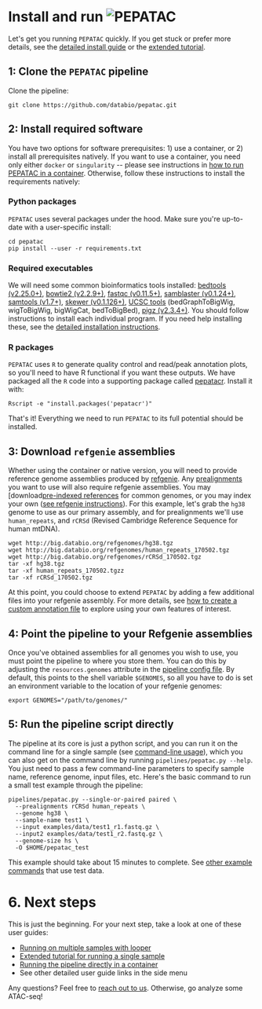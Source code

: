 # Install and run <img src="../img/pepatac_logo_black.svg" alt="PEPATAC" class="img-fluid" style="max-height:35px; margin-top:-15px; margin-bottom:-10px">

Let's get you running `PEPATAC` quickly. If you get stuck or prefer more details, see the [detailed install guide](howto/detailed-install.md) or the [extended tutorial](tutorial.md).

## 1: Clone the `PEPATAC` pipeline

Clone the pipeline:
```
git clone https://github.com/databio/pepatac.git
```

## 2: Install required software

You have two options for software prerequisites: 1) use a container, or 2) install all prerequisites natively. If you want to use a container, you need only either `docker` or `singularity` -- please see instructions in [how to run PEPATAC in a container](howto/user-container.md). Otherwise, follow these instructions to install the requirements natively:

### Python packages

`PEPATAC` uses several  packages under the hood. Make sure you're up-to-date with a user-specific install:

```{bash}
cd pepatac
pip install --user -r requirements.txt
```

### Required executables

We will need some common bioinformatics tools installed: [bedtools (v2.25.0+)](http://bedtools.readthedocs.io/en/latest/), [bowtie2 (v2.2.9+)](http://bowtie-bio.sourceforge.net/bowtie2/index.shtml), [fastqc (v0.11.5+)](https://www.bioinformatics.babraham.ac.uk/projects/fastqc/),  [samblaster (v0.1.24+)](https://github.com/GregoryFaust/samblaster), [samtools (v1.7+)](http://www.htslib.org/), [skewer (v0.1.126+)](https://github.com/relipmoc/skewer), [UCSC tools](http://hgdownload.soe.ucsc.edu/admin/exe/) (bedGraphToBigWig, wigToBigWig, bigWigCat, bedToBigBed), [pigz (v2.3.4+)](https://zlib.net/pigz/). You should follow instructions to install each individual program. If you need help installing these, see the [detailed installation instructions](howto/detailed-install.md).
      
### R packages

`PEPATAC` uses `R` to generate quality control and read/peak annotation plots, so you'll need to have R functional if you want these outputs. We have packaged all the `R` code into a supporting package called [pepatacr](link). Install it with:

```
Rscript -e "install.packages('pepatacr')"
```
That's it! Everything we need to run `PEPATAC` to its full potential should be installed.

## 3: Download `refgenie` assemblies

Whether using the container or native version, you will need to provide reference genome assemblies produced by [refgenie](https://refgenie.databio.org). Any [prealignments](howto/prealignments.md) you want to use will also require refgenie assemblies. You may [download[pre-indexed references](http://refgenie.databio.org/en/latest/download/) for common genomes, or you may index your own ([see refgenie instructions](howto/install-refgenie.md)). For this example, let's grab the `hg38` genome to use as our primary assembly, and for prealignments we'll use `human_repeats`, and `rCRSd` (Revised Cambridge Reference Sequence for human mtDNA).

```console
wget http://big.databio.org/refgenomes/hg38.tgz
wget http://big.databio.org/refgenomes/human_repeats_170502.tgz
wget http://big.databio.org/refgenomes/rCRSd_170502.tgz
tar -xf hg38.tgz
tar -xf human_repeats_170502.tgzz
tar -xf rCRSd_170502.tgz
```

At this point, you could choose to extend `PEPATAC` by adding a few additional files into your refgenie assembly. For more details, see [how to create a custom annotation file](howto/create-annotation-file.md) to explore using your own features of interest.


## 4: Point the pipeline to your Refgenie assemblies

Once you've obtained assemblies for all genomes you wish to use, you must point the pipeline to where you store them. You can do this by adjusting the `resources.genomes` attribute in the [pipeline config file](https://github.com/databio/pepatac/blob/master/pipelines/pepatac.yaml). By default, this points to the shell variable `$GENOMES`, so all you have to do is set an environment variable to the location of your refgenie genomes:

```
export GENOMES="/path/to/genomes/"
```

## 5: Run the pipeline script directly

The pipeline at its core is just a python script, and you can run it on the command line for a single sample (see [command-line usage](usage)), which you can also get on the command line by running `pipelines/pepatac.py --help`. You just need to pass a few command-line parameters to specify sample name, reference genome, input files, etc. Here's the basic command to run a small test example through the pipeline:

```console
pipelines/pepatac.py --single-or-paired paired \
  --prealignments rCRSd human_repeats \
  --genome hg38 \
  --sample-name test1 \
  --input examples/data/test1_r1.fastq.gz \
  --input2 examples/data/test1_r2.fastq.gz \
  --genome-size hs \
  -O $HOME/pepatac_test
```

This example should take about 15 minutes to complete.  See [other example commands](https://github.com/databio/pepatac/blob/master/example_cmd.txt) that use test data.

# 6. Next steps

This is just the beginning. For your next step, take a look at one of these user guides:

- [Running on multiple samples with looper](howto/run-looper.md)
- [Extended tutorial for running a single sample](tutorial.md)
- [Running the pipeline directly in a container](howto/use-container.md)
- See other detailed user guide links in the side menu

Any questions? Feel free to [reach out to us](contact.md). Otherwise, go analyze some ATAC-seq!
